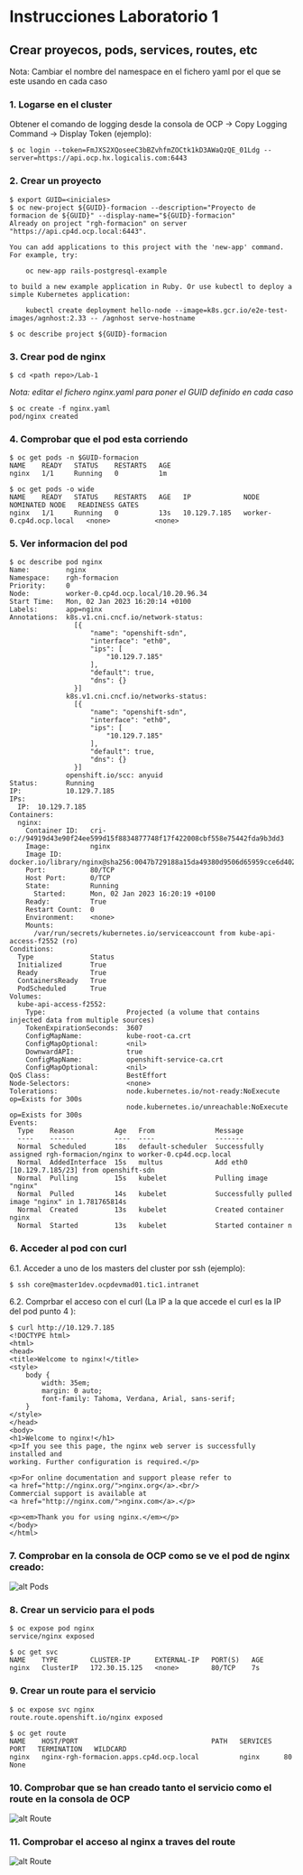 # Instrucciones Laboratorio 1

## Crear proyecos, pods, services, routes, etc

Nota: Cambiar el nombre del namespace en el fichero yaml por el que se este usando en cada caso

### 1. Logarse en el cluster
Obtener el comando de logging desde la consola de OCP -> Copy Logging Command -> Display Token (ejemplo):

    $ oc login --token=FmJXS2XQoseeC3bBZvhfmZOCtk1kD3AWaQzQE_01Ldg --server=https://api.ocp.hx.logicalis.com:6443

### 2. Crear un proyecto

```shell
$ export GUID=<iniciales>
$ oc new-project ${GUID}-formacion --description="Proyecto de formacion de ${GUID}" --display-name="${GUID}-formacion"
Already on project "rgh-formacion" on server "https://api.cp4d.ocp.local:6443".

You can add applications to this project with the 'new-app' command. For example, try:

    oc new-app rails-postgresql-example

to build a new example application in Ruby. Or use kubectl to deploy a simple Kubernetes application:

    kubectl create deployment hello-node --image=k8s.gcr.io/e2e-test-images/agnhost:2.33 -- /agnhost serve-hostname

$ oc describe project ${GUID}-formacion
```

### 3. Crear pod de nginx

```shell
$ cd <path repo>/Lab-1
```

*Nota: editar el fichero nginx.yaml para poner el GUID definido en cada caso*

```shell
$ oc create -f nginx.yaml
pod/nginx created
```

### 4. Comprobar que el pod esta corriendo

```shell
$ oc get pods -n $GUID-formacion
NAME    READY   STATUS    RESTARTS   AGE
nginx   1/1     Running   0          1m

$ oc get pods -o wide
NAME    READY   STATUS    RESTARTS   AGE   IP             NODE                      NOMINATED NODE   READINESS GATES
nginx   1/1     Running   0          13s   10.129.7.185   worker-0.cp4d.ocp.local   <none>           <none>
```

### 5. Ver informacion del pod

```shell
$ oc describe pod nginx
Name:         nginx
Namespace:    rgh-formacion
Priority:     0
Node:         worker-0.cp4d.ocp.local/10.20.96.34
Start Time:   Mon, 02 Jan 2023 16:20:14 +0100
Labels:       app=nginx
Annotations:  k8s.v1.cni.cncf.io/network-status:
                [{
                    "name": "openshift-sdn",
                    "interface": "eth0",
                    "ips": [
                        "10.129.7.185"
                    ],
                    "default": true,
                    "dns": {}
                }]
              k8s.v1.cni.cncf.io/networks-status:
                [{
                    "name": "openshift-sdn",
                    "interface": "eth0",
                    "ips": [
                        "10.129.7.185"
                    ],
                    "default": true,
                    "dns": {}
                }]
              openshift.io/scc: anyuid
Status:       Running
IP:           10.129.7.185
IPs:
  IP:  10.129.7.185
Containers:
  nginx:
    Container ID:   cri-o://94919d43e90f24ee599d15f8834877748f17f422008cbf558e75442fda9b3dd3
    Image:          nginx
    Image ID:       docker.io/library/nginx@sha256:0047b729188a15da49380d9506d65959cce6d40291ccfb4e039f5dc7efd33286
    Port:           80/TCP
    Host Port:      0/TCP
    State:          Running
      Started:      Mon, 02 Jan 2023 16:20:19 +0100
    Ready:          True
    Restart Count:  0
    Environment:    <none>
    Mounts:
      /var/run/secrets/kubernetes.io/serviceaccount from kube-api-access-f2552 (ro)
Conditions:
  Type              Status
  Initialized       True
  Ready             True
  ContainersReady   True
  PodScheduled      True
Volumes:
  kube-api-access-f2552:
    Type:                    Projected (a volume that contains injected data from multiple sources)
    TokenExpirationSeconds:  3607
    ConfigMapName:           kube-root-ca.crt
    ConfigMapOptional:       <nil>
    DownwardAPI:             true
    ConfigMapName:           openshift-service-ca.crt
    ConfigMapOptional:       <nil>
QoS Class:                   BestEffort
Node-Selectors:              <none>
Tolerations:                 node.kubernetes.io/not-ready:NoExecute op=Exists for 300s
                             node.kubernetes.io/unreachable:NoExecute op=Exists for 300s
Events:
  Type    Reason          Age   From               Message
  ----    ------          ----  ----               -------
  Normal  Scheduled       18s   default-scheduler  Successfully assigned rgh-formacion/nginx to worker-0.cp4d.ocp.local
  Normal  AddedInterface  15s   multus             Add eth0 [10.129.7.185/23] from openshift-sdn
  Normal  Pulling         15s   kubelet            Pulling image "nginx"
  Normal  Pulled          14s   kubelet            Successfully pulled image "nginx" in 1.781765814s
  Normal  Created         13s   kubelet            Created container nginx
  Normal  Started         13s   kubelet            Started container n
```

### 6. Acceder al pod con curl

6.1. Acceder a uno de los masters del cluster por ssh (ejemplo):

```shell
$ ssh core@master1dev.ocpdevmad01.tic1.intranet
```

6.2. Comprbar el acceso con el curl (La IP a la que accede el curl es la IP del pod punto 4 ):

```shell
$ curl http://10.129.7.185
<!DOCTYPE html>
<html>
<head>
<title>Welcome to nginx!</title>
<style>
    body {
        width: 35em;
        margin: 0 auto;
        font-family: Tahoma, Verdana, Arial, sans-serif;
    }
</style>
</head>
<body>
<h1>Welcome to nginx!</h1>
<p>If you see this page, the nginx web server is successfully installed and
working. Further configuration is required.</p>

<p>For online documentation and support please refer to
<a href="http://nginx.org/">nginx.org</a>.<br/>
Commercial support is available at
<a href="http://nginx.com/">nginx.com</a>.</p>

<p><em>Thank you for using nginx.</em></p>
</body>
</html>
```

### 7. Comprobar en la consola de OCP como se ve el pod de nginx creado:

![alt Pods][imagen1]

[imagen1]: images/pod-nginx-1.png

### 8. Crear un servicio para el pods

```shell
$ oc expose pod nginx
service/nginx exposed

$ oc get svc
NAME    TYPE        CLUSTER-IP      EXTERNAL-IP   PORT(S)   AGE
nginx   ClusterIP   172.30.15.125   <none>        80/TCP    7s
```

### 9. Crear un route para el servicio

```shell
$ oc expose svc nginx
route.route.openshift.io/nginx exposed

$ oc get route
NAME    HOST/PORT                                 PATH   SERVICES   PORT   TERMINATION   WILDCARD
nginx   nginx-rgh-formacion.apps.cp4d.ocp.local          nginx      80                   None
```

### 10. Comprobar que se han creado tanto el servicio como el route en la consola de OCP

![alt Route][imagen2]

[imagen2]: images/routes2.png

### 11. Comprobar el acceso al nginx a traves del route

![alt Route][imagen3]

[imagen3]: images/routes3.png
